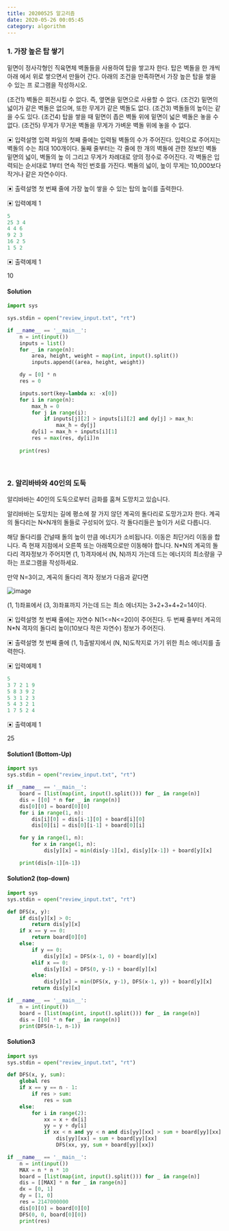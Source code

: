 ```yaml
---
title: 20200525 알고리즘
date: 2020-05-26 00:05:45
category: algorithm
---
```


### 1. 가장 높은 탑 쌓기

밑면이 정사각형인 직육면체 벽돌들을 사용하여 탑을 쌓고자 한다. 탑은 벽돌을 한 개씩 아래 에서 위로 쌓으면서 만들어 간다. 아래의 조건을 만족하면서 가장 높은 탑을 쌓을 수 있는 프 로그램을 작성하시오.

(조건1) 벽돌은 회전시킬 수 없다. 즉, 옆면을 밑면으로 사용할 수 없다.
 (조건2) 밑면의 넓이가 같은 벽돌은 없으며, 또한 무게가 같은 벽돌도 없다. (조건3) 벽돌들의 높이는 같을 수도 있다.
 (조건4) 탑을 쌓을 때 밑면이 좁은 벽돌 위에 밑면이 넓은 벽돌은 놓을 수 없다. (조건5) 무게가 무거운 벽돌을 무게가 가벼운 벽돌 위에 놓을 수 없다.

▣ 입력설명
 입력 파일의 첫째 줄에는 입력될 벽돌의 수가 주어진다. 입력으로 주어지는 벽돌의 수는 최대 100개이다. 둘째 줄부터는 각 줄에 한 개의 벽돌에 관한 정보인 벽돌 밑면의 넓이, 벽돌의 높 이 그리고 무게가 차례대로 양의 정수로 주어진다. 각 벽돌은 입력되는 순서대로 1부터 연속 적인 번호를 가진다. 벽돌의 넓이, 높이 무게는 10,000보다 작거나 같은 자연수이다.

▣ 출력설명
 첫 번째 줄에 가장 높이 쌓을 수 있는 탑의 높이를 출력한다.

▣ 입력예제 1 

```python
5
25 3 4
4 4 6
9 2 3
16 2 5
1 5 2
```

▣ 출력예제 1 

10

#### Solution

```python
import sys

sys.stdin = open("review_input.txt", "rt")

if __name__ == '__main__':
    n = int(input())
    inputs = list()
    for _ in range(n):
        area, height, weight = map(int, input().split())
        inputs.append((area, height, weight))

    dy = [0] * n
    res = 0

    inputs.sort(key=lambda x: -x[0])
    for i in range(n):
        max_h = 0
        for j in range(i):
            if inputs[j][2] > inputs[i][2] and dy[j] > max_h:
                max_h = dy[j]
        dy[i] = max_h + inputs[i][1]
        res = max(res, dy[i])n
        
    print(res)
```

<br/>

### 2. 알리바바와 40인의 도둑

알리바바는 40인의 도둑으로부터 금화를 훔쳐 도망치고 있습니다.

알리바바는 도망치는 길에 평소에 잘 가지 않던 계곡의 돌다리로 도망가고자 한다. 계곡의 돌다리는 N×N개의 돌들로 구성되어 있다. 각 돌다리들은 높이가 서로 다릅니다.

해당 돌다리를 건널때 돌의 높이 만큼 에너지가 소비됩니다. 이동은 최단거리 이동을 합니다. 즉 현재 지점에서 오른쪽 또는 아래쪽으로만 이동해야 합니다.
 N*N의 계곡의 돌다리 격자정보가 주어지면 (1, 1)격자에서 (N, N)까지 가는데 드는 에너지의 최소량을 구하는 프로그램을 작성하세요.

만약 N=3이고, 계곡의 돌다리 격자 정보가 다음과 같다면

![image](https://user-images.githubusercontent.com/39187116/82817978-e5939380-9ed8-11ea-80e0-10b6711713e8.png)

(1, 1)좌표에서 (3, 3)좌표까지 가는데 드는 최소 에너지는 3+2+3+4+2=14이다.

▣ 입력설명
 첫 번째 줄에는 자연수 N(1<=N<=20)이 주어진다.
 두 번째 줄부터 계곡의 N*N 격자의 돌다리 높이(10보다 작은 자연수) 정보가 주어진다.

▣ 출력설명
 첫 번째 줄에 (1, 1)출발지에서 (N, N)도착지로 가기 위한 최소 에너지를 출력한다.

▣ 입력예제 1

```python
5
3 7 2 1 9
5 8 3 9 2
5 3 1 2 3
5 4 3 2 1
1 7 5 2 4
```

▣ 출력예제 1 

25

#### Solution1 (Bottom-Up)

```python
import sys
sys.stdin = open("review_input.txt", "rt")

if __name__ == '__main__':
    board = [list(map(int, input().split())) for _ in range(n)]
    dis = [[0] * n for _ in range(n)]
    dis[0][0] = board[0][0]
    for i in range(1, n):
        dis[i][0] = dis[i-1][0] + board[i][0]
        dis[0][i] = dis[0][i-1] + board[0][i]

    for y in range(1, n):
        for x in range(1, n):
            dis[y][x] = min(dis[y-1][x], dis[y][x-1]) + board[y][x]

    print(dis[n-1][n-1])
```

#### Solution2 (top-down)

```python
import sys
sys.stdin = open("review_input.txt", "rt")

def DFS(x, y):
    if dis[y][x] > 0:
        return dis[y][x]
    if x == y == 0:
        return board[0][0]
    else:
        if y == 0:
            dis[y][x] = DFS(x-1, 0) + board[y][x]
        elif x == 0:
            dis[y][x] = DFS(0, y-1) + board[y][x]
        else:
            dis[y][x] = min(DFS(x, y-1), DFS(x-1, y)) + board[y][x]
        return dis[y][x]

if __name__ == '__main__':
    n = int(input())
    board = [list(map(int, input().split())) for _ in range(n)]
    dis = [[0] * n for _ in range(n)]
    print(DFS(n-1, n-1))
```

#### Solution3

```python
import sys
sys.stdin = open("review_input.txt", "rt")

def DFS(x, y, sum):
    global res
    if x == y == n - 1:
        if res > sum:
            res = sum
    else:
        for i in range(2):
            xx = x + dx[i]
            yy = y + dy[i]
            if xx < n and yy < n and dis[yy][xx] > sum + board[yy][xx]:
                dis[yy][xx] = sum + board[yy][xx]
                DFS(xx, yy, sum + board[yy][xx])

if __name__ == '__main__':
    n = int(input())
    MAX = n * n * 10
    board = [list(map(int, input().split())) for _ in range(n)]
    dis = [[MAX] * n for _ in range(n)]
    dx = [0, 1]
    dy = [1, 0]
    res = 2147000000
    dis[0][0] = board[0][0]
    DFS(0, 0, board[0][0])
    print(res)
```

